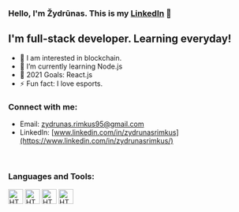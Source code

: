 ### Hello, I'm Žydrūnas. This is my [LinkedIn](https://www.linkedin.com/in/zydrunasrimkus/) 👋 

## I'm full-stack developer. Learning everyday!

- 👀 I am interested in blockchain.
- 🌱 I’m currently learning Node.js
- 🥅 2021 Goals: React.js
- ⚡ Fun fact: I love esports.

### Connect with me:

- Email: [zydrunas.rimkus95@gmail.com](mailto:zydrunas.rimkus95@gmail.com)
- LinkedIn: [www.linkedin.com/in/zydrunasrimkus](https://www.linkedin.com/in/zydrunasrimkus/)

<br />

### Languages and Tools:

<img src="https://cdn.jsdelivr.net/gh/devicons/devicon/icons/html5/html5-original.svg" alt="HTML5" title="HTML5" width="30"/>
<img src="https://cdn.jsdelivr.net/gh/devicons/devicon/icons/html5/html5-original.svg" alt="HTML5" title="HTML5" width="30"/>
<img src="https://cdn.jsdelivr.net/gh/devicons/devicon/icons/html5/html5-original.svg" alt="HTML5" title="HTML5" width="30"/>
<img src="https://cdn.jsdelivr.net/gh/devicons/devicon/icons/html5/html5-original.svg" alt="HTML5" title="HTML5" width="30"/>
